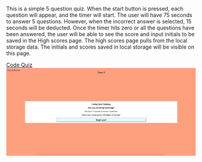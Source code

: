 This is a simple 5 question quiz. When the start button is pressed, each question will appear, and the timer will start. The user will have 75 seconds to answer 5 questions. However, when the incorrect answer is selected, 15 seconds will be deducted. Once the timer hits zero or all the questions have been answered, the user will be able to see the score and input initials to be saved in the High scores page.
The high scores page pulls from the local storage data. The initials and scores saved in local storage will be visible on this page. 


[Code Quiz](https://sbhwang23.github.io/Homework04/)
![](CodeQuizScreenShot.png)

